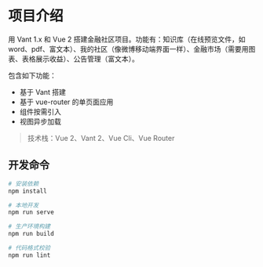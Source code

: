 # 项目介绍

用 Vant 1.x 和 Vue 2 搭建金融社区项目。功能有：知识库（在线预览文件，如word、pdf、富文本）、我的社区（像微博移动端界面一样）、金融市场（需要用图表、表格展示收益）、公告管理（富文本）。

包含如下功能：

- 基于 Vant 搭建
- 基于 vue-router 的单页面应用
- 组件按需引入
- 视图异步加载

> 技术栈：Vue 2、Vant 2、Vue Cli、Vue Router

## 开发命令

```bash
# 安装依赖
npm install

# 本地开发
npm run serve

# 生产环境构建
npm run build

# 代码格式校验
npm run lint
```

